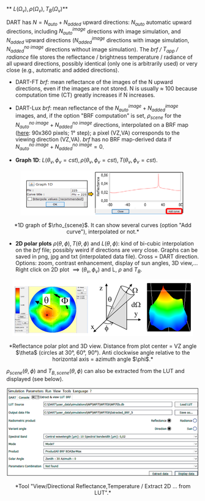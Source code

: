 ** $L(\Omega_v), \rho(\Omega_v), T_B(\Omega_v)$**

DART has $N = N_{auto} + N_{added}$ upward directions: $N_{auto}$ automatic upward directions, including $N_{auto}^{image}$ directions with image simulation, and $N_{added}$ upward directions ($N_{added}^{image}$ directions with image simulation, $N_{added}^{no\:image}$ directions without image simulation). The *brf / $T_{app}$ / radiance* file stores the reflectance / brightness temperature / radiance of all upward directions, possibly identical (only one is arbitrarily used) or very close (e.g., automatic and added directions).

- DART-FT *brf*: mean reflectance of the images of the N upward directions, even if the images are not stored. N is usually $\approx$ 100 because computation time (CT) greatly increases if N increases.
- DART-Lux *brf*: mean reflectance of the $N_{auto}^{image} + N_{added}^{image}$ images, and, if the option "BRF computation" is set, $\rho_{scene}$ for the $N_{auto}^{no\:image} + N_{added}^{no\:image}$ directions, interpolated on a BRF map ([here](../../4-Radiative_modes_sub_modes/4.3/passive_rs_rb_dart_lux.md#433-remote-sensing): 90x360 pixels; 1° step); a pixel (VZ,VA) corresponds to the viewing direction (VZ,VA). *brf* has no BRF map-derived data if $N_{auto}^{no\:image} + N_{added}^{no\:image} = 0$.

- **Graph 1D**: $L(\theta_v, \phi_v=cst), \rho(\theta_v, \phi_v=cst), T(\theta_v, \phi_v=cst)$.

<center><img src="./media/1d_graph.png"><p>*1D graph of $\rho_{scene}$. It can show several curves (option "Add curve"), interpolated or not.*</p></img></center>

- **2D polar plots** $\rho(\theta,\phi), T(\theta,\phi)$ and $L(\theta,\phi)$: kind of bi-cubic interpolation on the *brf* file; possibly weird if directions are very close. Graphs can be saved in png, jpg and txt (interpolated data file). Cross = DART direction. Options: zoom, contrast enhancement, display of sun angles, 3D view,… Right click on 2D plot $\implies (\theta_v,\phi_v)$ and L, $\rho$ and $T_B$.

<center><img src="./media/reflectance_polar_plot.png"><p>*Reflectance polar plot and 3D view. Distance from plot center = VZ angle $\theta$ (circles at 30°, 60°, 90°). Anti clockwise angle relative to the horizontal axis = azimuth angle $\phi$.*</p></img></center>

$\rho_{scene}(\theta,\phi)$ and $T_{B,scene}(\theta,\phi)$ can also be extracted from the LUT and displayed (see below).
<center><img src="./media/tool_view_directional.png"><p>*Tool "View/Directional Reflectance,Temperature / Extract 2D … from LUT".*</p></img></center>
